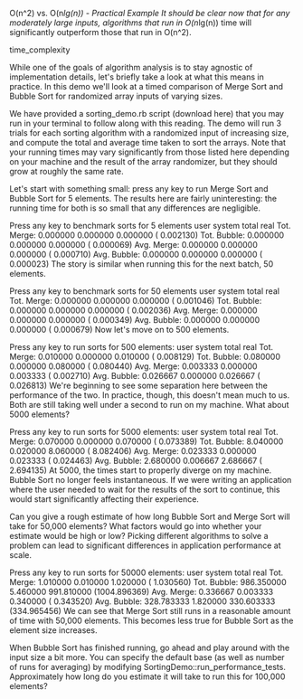 O(n^2) vs. O(n*lg(n)) - Practical Example
It should be clear now that for any moderately large inputs, algorithms that run in O(n*lg(n)) time will significantly outperform those that run in O(n^2).

time_complexity

While one of the goals of algorithm analysis is to stay agnostic of implementation details, let's briefly take a look at what this means in practice. In this demo we'll look at a timed comparison of Merge Sort and Bubble Sort for randomized array inputs of varying sizes.

We have provided a sorting_demo.rb script (download here) that you may run in your terminal to follow along with this reading. The demo will run 3 trials for each sorting algorithm with a randomized input of increasing size, and compute the total and average time taken to sort the arrays. Note that your running times may vary significantly from those listed here depending on your machine and the result of the array randomizer, but they should grow at roughly the same rate.

Let's start with something small: press any key to run Merge Sort and Bubble Sort for 5 elements. The results here are fairly uninteresting: the running time for both is so small that any differences are negligible.

Press any key to benchmark sorts for 5 elements
user     system      total        real
Tot. Merge:    0.000000   0.000000   0.000000 (  0.002130)
Tot. Bubble:   0.000000   0.000000   0.000000 (  0.000069)
Avg. Merge:    0.000000   0.000000   0.000000 (  0.000710)
Avg. Bubble:   0.000000   0.000000   0.000000 (  0.000023)
The story is similar when running this for the next batch, 50 elements.

Press any key to benchmark sorts for 50 elements
                user     system      total        real
Tot. Merge:    0.000000   0.000000   0.000000 (  0.001046)
Tot. Bubble:   0.000000   0.000000   0.000000 (  0.002036)
Avg. Merge:    0.000000   0.000000   0.000000 (  0.000349)
Avg. Bubble:   0.000000   0.000000   0.000000 (  0.000679)
Now let's move on to 500 elements.

Press any key to run sorts for 500 elements:
                user     system      total        real
Tot. Merge:    0.010000   0.000000   0.010000 (  0.008129)
Tot. Bubble:   0.080000   0.000000   0.080000 (  0.080440)
Avg. Merge:    0.003333   0.000000   0.003333 (  0.002710)
Avg. Bubble:   0.026667   0.000000   0.026667 (  0.026813)
We're beginning to see some separation here between the performance of the two. In practice, though, this doesn't mean much to us. Both are still taking well under a second to run on my machine. What about 5000 elements?

Press any key to run sorts for 5000 elements:
                user     system      total        real
Tot. Merge:    0.070000   0.000000   0.070000 (  0.073389)
Tot. Bubble:   8.040000   0.020000   8.060000 (  8.082406)
Avg. Merge:    0.023333   0.000000   0.023333 (  0.024463)
Avg. Bubble:   2.680000   0.006667   2.686667 (  2.694135)
At 5000, the times start to properly diverge on my machine. Bubble Sort no longer feels instantaneous. If we were writing an application where the user needed to wait for the results of the sort to continue, this would start significantly affecting their experience.

Can you give a rough estimate of how long Bubble Sort and Merge Sort will take for 50,000 elements? What factors would go into whether your estimate would be high or low? Picking different algorithms to solve a problem can lead to significant differences in application performance at scale.

Press any key to run sorts for 50000 elements:
                user     system      total        real
Tot. Merge:    1.010000   0.010000   1.020000 (  1.030560)
Tot. Bubble: 986.350000   5.460000 991.810000 (1004.896369)
Avg. Merge:    0.336667   0.003333   0.340000 (  0.343520)
Avg. Bubble: 328.783333   1.820000 330.603333 (334.965456)
We can see that Merge Sort still runs in a reasonable amount of time with 50,000 elements. This becomes less true for Bubble Sort as the element size increases.

When Bubble Sort has finished running, go ahead and play around with the input size a bit more. You can specify the default base (as well as number of runs for averaging) by modifying SortingDemo::run_performance_tests. Approximately how long do you estimate it will take to run this for 100,000 elements?